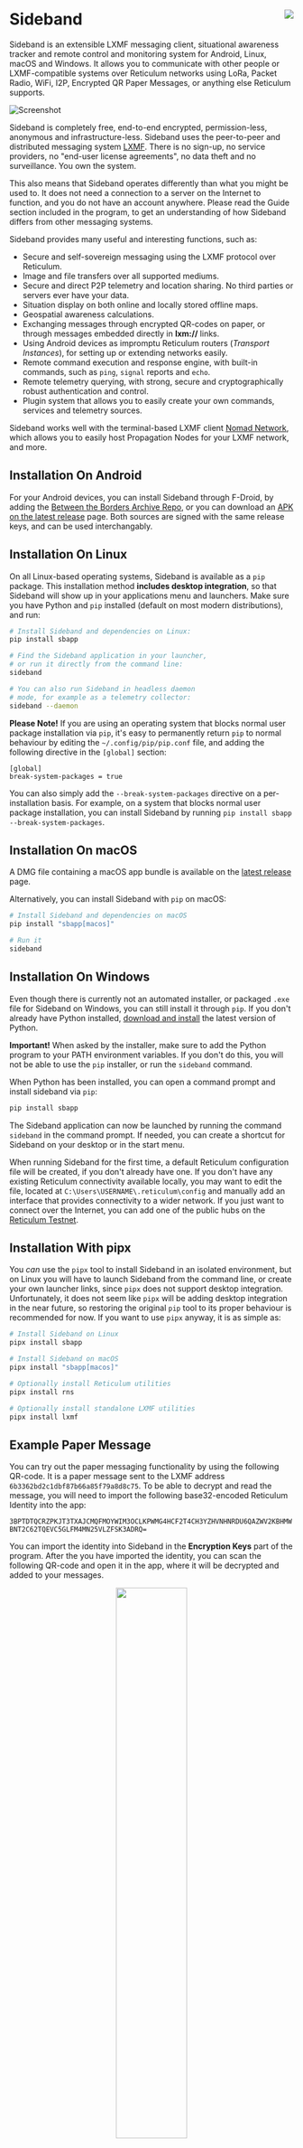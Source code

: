 Sideband <img align="right" src="https://img.shields.io/badge/License-CC%20BY--NC--SA%204.0-lightgrey.svg"/>
=========

Sideband is an extensible LXMF messaging client, situational awareness tracker and remote control and monitoring system for Android, Linux, macOS and Windows. It allows you to communicate with other people or LXMF-compatible systems over Reticulum networks using LoRa, Packet Radio, WiFi, I2P, Encrypted QR Paper Messages, or anything else Reticulum supports.

![Screenshot](https://github.com/markqvist/Sideband/raw/main/docs/screenshots/devices_small.webp)

Sideband is completely free, end-to-end encrypted, permission-less, anonymous and infrastructure-less. Sideband uses the peer-to-peer and distributed messaging system [LXMF](https://github.com/markqvist/lxmf "LXMF"). There is no sign-up, no service providers, no "end-user license agreements", no data theft and no surveillance. You own the system.

This also means that Sideband operates differently than what you might be used to. It does not need a connection to a server on the Internet to function, and you do not have an account anywhere. Please read the Guide section included in the program, to get an understanding of how Sideband differs from other messaging systems.

Sideband provides many useful and interesting functions, such as:

- Secure and self-sovereign messaging using the LXMF protocol over Reticulum.
- Image and file transfers over all supported mediums.
- Secure and direct P2P telemetry and location sharing. No third parties or servers ever have your data.
- Situation display on both online and locally stored offline maps.
- Geospatial awareness calculations.
- Exchanging messages through encrypted QR-codes on paper, or through messages embedded directly in **lxm://** links.
- Using Android devices as impromptu Reticulum routers (*Transport Instances*), for setting up or extending networks easily.
- Remote command execution and response engine, with built-in commands, such as `ping`, `signal` reports and `echo`.
- Remote telemetry querying, with strong, secure and cryptographically robust authentication and control.
- Plugin system that allows you to easily create your own commands, services and telemetry sources.


Sideband works well with the terminal-based LXMF client [Nomad Network](https://github.com/markqvist/nomadnet), which allows you to easily host Propagation Nodes for your LXMF network, and more.

## Installation On Android

For your Android devices, you can install Sideband through F-Droid, by adding the [Between the Borders Archive Repo](https://reticulum.betweentheborders.com/fdroid/repo/), or you can download an [APK on the latest release](https://github.com/markqvist/Sideband/releases/latest) page. Both sources are signed with the same release keys, and can be used interchangably.

## Installation On Linux

On all Linux-based operating systems, Sideband is available as a `pip` package. This installation method **includes desktop integration**, so that Sideband will show up in your applications menu and launchers. Make sure you have Python and `pip` installed (default on most modern distributions), and run:

```bash
# Install Sideband and dependencies on Linux:
pip install sbapp

# Find the Sideband application in your launcher,
# or run it directly from the command line:
sideband

# You can also run Sideband in headless daemon
# mode, for example as a telemetry collector:
sideband --daemon

```

**Please Note!** If you are using an operating system that blocks normal user package installation via `pip`, it's easy to permanently return `pip` to normal behaviour by editing the `~/.config/pip/pip.conf` file, and adding the following directive in the `[global]` section:

```text
[global]
break-system-packages = true
```

You can also simply add the `--break-system-packages` directive on a per-installation basis. For example, on a system that blocks normal user package installation, you can install Sideband by running `pip install sbapp --break-system-packages`.

## Installation On macOS

A DMG file containing a macOS app bundle is available on the [latest release](https://github.com/markqvist/Sideband/releases/latest) page.

Alternatively, you can install Sideband with ``pip`` on macOS:

```bash
# Install Sideband and dependencies on macOS
pip install "sbapp[macos]"

# Run it
sideband

```

## Installation On Windows

Even though there is currently not an automated installer, or packaged `.exe` file for Sideband on Windows, you can still install it through `pip`. If you don't already have Python installed, [download and install](https://www.python.org/downloads/) the latest version of Python.

**Important!** When asked by the installer, make sure to add the Python program to your PATH environment variables. If you don't do this, you will not be able to use the `pip` installer, or run the `sideband` command.

When Python has been installed, you can open a command prompt and install sideband via `pip`:

```bash
pip install sbapp
```

The Sideband application can now be launched by running the command `sideband` in the command prompt. If needed, you can create a shortcut for Sideband on your desktop or in the start menu.

When running Sideband for the first time, a default Reticulum configuration file will be created, if you don't already have one. If you don't have any existing Reticulum connectivity available locally, you may want to edit the file, located at `C:\Users\USERNAME\.reticulum\config` and manually add an interface that provides connectivity to a wider network. If you just want to connect over the Internet, you can add one of the public hubs on the [Reticulum Testnet](https://reticulum.network/connect.html).

## Installation With pipx

You *can* use the `pipx` tool to install Sideband in an isolated environment, but on Linux you will have to launch Sideband from the command line, or create your own launcher links, since `pipx` does not support desktop integration. Unfortunately, it does not seem like `pipx` will be adding desktop integration in the near future, so restoring the original `pip` tool to its proper behaviour is recommended for now. If you want to use `pipx` anyway, it is as simple as:

```bash
# Install Sideband on Linux
pipx install sbapp

# Install Sideband on macOS
pipx install "sbapp[macos]"

# Optionally install Reticulum utilities
pipx install rns

# Optionally install standalone LXMF utilities
pipx install lxmf
```

## Example Paper Message

You can try out the paper messaging functionality by using the following QR-code. It is a paper message sent to the LXMF address `6b3362bd2c1dbf87b66a85f79a8d8c75`. To be able to decrypt and read the message, you will need to import the following base32-encoded Reticulum Identity into the app:

`3BPTDTQCRZPKJT3TXAJCMQFMOYWIM3OCLKPWMG4HCF2T4CH3YZHVNHNRDU6QAZWV2KBHMWBNT2C62TQEVC5GLFM4MN25VLZFSK3ADRQ=`

You can import the identity into Sideband in the **Encryption Keys** part of the program. After the you have imported the identity, you can scan the following QR-code and open it in the app, where it will be decrypted and added to your messages.

<p align="center"><img width="50%" src="https://raw.githubusercontent.com/markqvist/LXMF/master/docs/paper_msg_test.png"/></p>

You can also find the entire message in <a href="lxm://azNivSwdv4e2aoX3mo2MdTAozuI7BlzrLlHULmnVgpz3dNT9CMPVwgywzCJP8FVogj5j_kU7j7ywuvBNcr45kRTrd19c3iHenmnSDe4VEd6FuGsAiT0Khzl7T81YZHPTDhRNp0FdhDE9AJ7uphw7zKMyqhHHxOxqrYeBeKF66gpPxDceqjsOApvsSwggjcuHBx9OxOBy05XmnJxA1unCKgvNfOFYc1T47luxoY3c0dLOJnJPwZuFRytx2TXlQNZzOJ28yTEygIfkDqEO9mZi5lgev7XZJ0DvgioQxMIyoCm7lBUzfq66zW3SQj6vHHph7bhr36dLOCFgk4fZA6yia2MlTT9KV66Tn2l8mPNDlvuSAJhwDA_xx2PN9zKadCjo9sItkAp8r-Ss1CzoUWZUAyT1oDw7ly6RrzGBG-e3eM3CL6u1juIeFiHby7_3cON-6VTUuk4xR5nwKlFTu5vsYMVXe5H3VahiDSS4Q1aqX7I">this link</a>:

`lxm://azNivSwdv4e2aoX3mo2MdTAozuI7BlzrLlHULmnVgpz3dNT9CMPVwgywzCJP8FVogj5j_kU7j7ywuvBNcr45kRTrd19c3iHenmnSDe4VEd6FuGsAiT0Khzl7T81YZHPTDhRNp0FdhDE9AJ7uphw7zKMyqhHHxOxqrYeBeKF66gpPxDceqjsOApvsSwggjcuHBx9OxOBy05XmnJxA1unCKgvNfOFYc1T47luxoY3c0dLOJnJPwZuFRytx2TXlQNZzOJ28yTEygIfkDqEO9mZi5lgev7XZJ0DvgioQxMIyoCm7lBUzfq66zW3SQj6vHHph7bhr36dLOCFgk4fZA6yia2MlTT9KV66Tn2l8mPNDlvuSAJhwDA_xx2PN9zKadCjo9sItkAp8r-Ss1CzoUWZUAyT1oDw7ly6RrzGBG-e3eM3CL6u1juIeFiHby7_3cON-6VTUuk4xR5nwKlFTu5vsYMVXe5H3VahiDSS4Q1aqX7I`

On operating systems that allow for registering custom URI-handlers, you can click the link, and it will be decoded directly in your LXMF client. This works with Sideband on Android.

## Support Sideband Development
You can help support the continued development of open, free and private communications systems by donating via one of the following channels:

- Monero:
  ```
  84FpY1QbxHcgdseePYNmhTHcrgMX4nFfBYtz2GKYToqHVVhJp8Eaw1Z1EedRnKD19b3B8NiLCGVxzKV17UMmmeEsCrPyA5w
  ```
- Ethereum
  ```
  0xFDabC71AC4c0C78C95aDDDe3B4FA19d6273c5E73
  ```
- Bitcoin
  ```
  35G9uWVzrpJJibzUwpNUQGQNFzLirhrYAH
  ```
- Ko-Fi: https://ko-fi.com/markqvist

<br/>

## Development Roadmap

- <s>Secure and private location and telemetry sharing</s>
- <s>Including images in messages</s>
- <s>Sending file attachments</s>
- <s>Offline and online maps</s>
- <s>Paper messages</s>
- <s>Using Sideband as a Reticulum Transport Instance</s>
- <s>Encryption keys export and import</s>
- <s>Plugin support for commands, services and telemetry</s>
- <s>Adding Linux .desktop file integration</s>
- Sending voice messages (using Codec2 and Opus)
- Implementing the Local Broadcasts feature
- LXMF sneakernet functionality
- Network visualisation and test tools
- A debug log viewer
- Better message sorting mechanism
- Fix I2P status not being displayed correctly when the I2P router disappears unexpectedly
- Adding a Nomad Net page browser

## License
Unless otherwise noted, this work is licensed under a [Creative Commons Attribution-NonCommercial-ShareAlike 4.0 International License][cc-by-nc-sa].

Permission is hereby granted to use Sideband in binary form, for any and all purposes, and to freely distribute binary copies of the program, so long as no payment or compensation is charged or received for such distribution or use.

<img src="https://licensebuttons.net/l/by-nc-sa/4.0/88x31.png" align="right">

[cc-by-nc-sa]: http://creativecommons.org/licenses/by-nc-sa/4.0/
[cc-by-nc-sa-image]: https://licensebuttons.net/l/by-nc-sa/4.0/88x31.png
[cc-by-nc-sa-shield]: https://img.shields.io/badge/License-CC%20BY--NC--SA%204.0-lightgrey.svg


*Device screenshots generated with [deviceframes](https://deviceframes.com). Thanks!*
